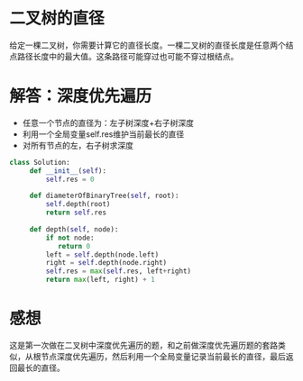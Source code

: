 # 二叉树的直径

给定一棵二叉树，你需要计算它的直径长度。一棵二叉树的直径长度是任意两个结点路径长度中的最大值。这条路径可能穿过也可能不穿过根结点。

# 解答：深度优先遍历

* 任意一个节点的直径为：左子树深度+右子树深度
* 利用一个全局变量self.res维护当前最长的直径
* 对所有节点的左，右子树求深度

```python
class Solution:
     def __init__(self):
         self.res = 0
         
     def diameterOfBinaryTree(self, root):
         self.depth(root)
         return self.res
         
     def depth(self, node):
         if not node:
            return 0
         left = self.depth(node.left)
         right = self.depth(node.right)
         self.res = max(self.res, left+right)
         return max(left, right) + 1
```

# 感想

这是第一次做在二叉树中深度优先遍历的题，和之前做深度优先遍历题的套路类似，从根节点深度优先遍历，然后利用一个全局变量记录当前最长的直径，最后返回最长的直径。
